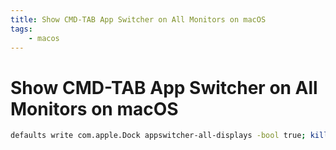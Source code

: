 ```yaml
---
title: Show CMD-TAB App Switcher on All Monitors on macOS
tags:
    - macos
---
```


# Show CMD-TAB App Switcher on All Monitors on macOS

~~~ bash
defaults write com.apple.Dock appswitcher-all-displays -bool true; killall Dock
~~~
